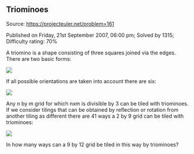 Triominoes
----------

Source: https://projecteuler.net/problem=161

Published on Friday, 21st September 2007, 06:00 pm; Solved by 1315;
Difficulty rating: 70%

A triomino is a shape consisting of three squares joined via the edges.
There are two basic forms:

![](project/images/p161_trio1.gif)

If all possible orientations are taken into account there are six:

![](project/images/p161_trio3.gif)

Any n by m grid for which nxm is divisible by 3 can be tiled with
triominoes.\
 If we consider tilings that can be obtained by reflection or rotation
from another tiling as different there are 41 ways a 2 by 9 grid can be
tiled with triominoes:

![](project/images/p161_k9.gif)

In how many ways can a 9 by 12 grid be tiled in this way by triominoes?
